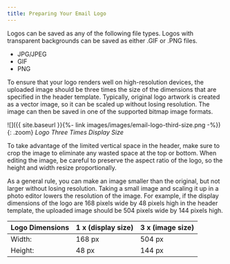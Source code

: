 ```yaml
---
title: Preparing Your Email Logo
---
```


Logos can be saved as any of the following file types. Logos with transparent backgrounds can be saved as either .GIF or .PNG files.

* JPG/JPEG
* GIF
* PNG

To ensure that your logo renders well on high-resolution devices, the uploaded image should be three times the size of the dimensions that are specified in the header template. Typically, original logo artwork is created as a vector image, so it can be scaled up without losing resolution. The image can then be saved in one of the supported bitmap image formats.

![]({{ site.baseurl }}{%- link images/images/email-logo-third-size.png -%}){: .zoom}
*Logo Three Times Display Size*

To take advantage of the limited vertical space in the header, make sure to crop the image to eliminate any wasted space at the top or bottom. When editing the image, be careful to preserve the aspect ratio of the logo, so the height and width resize proportionally.

As a general rule, you can make an image smaller than the original, but not larger without losing resolution. Taking a small image and scaling it up in a photo editor lowers the resolution of the image. For example, if the display dimensions of the logo are 168 pixels wide by 48 pixels high in the header template, the uploaded image should be 504 pixels wide by 144 pixels high.

| Logo Dimensions | 1 x (display size) | 3 x (image size) |
|----------|----|----|
| Width: | 168 px | 504 px |
| Height: | 48 px | 144 px |
